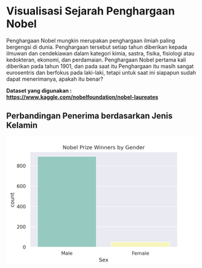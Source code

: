 # Visualisasi Sejarah Penghargaan Nobel
Penghargaan Nobel mungkin merupakan penghargaan ilmiah paling bergengsi di dunia. Penghargaan tersebut setiap tahun diberikan kepada ilmuwan dan cendekiawan dalam kategori kimia, sastra, fisika, fisiologi atau kedokteran, ekonomi, dan perdamaian. Penghargaan Nobel pertama kali diberikan pada tahun 1901, dan pada saat itu Penghargaan itu masih sangat eurosentris dan berfokus pada laki-laki, tetapi untuk saat ini siapapun sudah dapat menerimanya, apakah itu benar?

<b>Dataset yang digunakan :<b> https://www.kaggle.com/nobelfoundation/nobel-laureates

## Perbandingan Penerima berdasarkan Jenis Kelamin

![Gender Proportion](male_vs_female.png)
